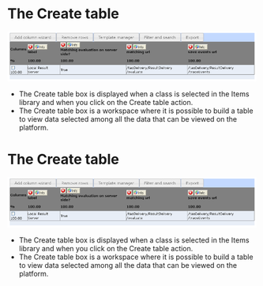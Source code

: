 <!--
created_at: '2012-03-29 16:02:01'
updated_at: '2013-03-13 15:04:57'
authors:
    - 'Jérôme Bogaerts'
contributors:
    - 'Franck Gismondi'
tags:
    - 'Manage Results'
-->

The Create table
================

![](../resources/resultservers-createtable1.png)

-   The Create table box is displayed when a class is selected in the Items library and when you click on the Create table action.
-   The Create table box is a workspace where it is possible to build a table to view data selected among all the data that can be viewed on the platform.

The Create table
================

![](../resources/resultservers-createtable1.png)

-   The Create table box is displayed when a class is selected in the Items library and when you click on the Create table action.
-   The Create table box is a workspace where it is possible to build a table to view data selected among all the data that can be viewed on the platform.


